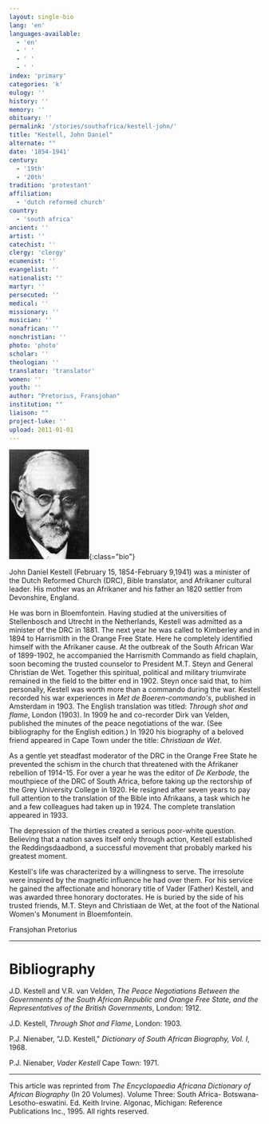 ```yaml
---
layout: single-bio
lang: 'en'
languages-available:
  - 'en'
  - ' '
  - ' '
  - ' '
index: 'primary'
categories: 'k'
eulogy: ''
history: ''
memory: ''
obituary: ''
permalink: '/stories/southafrica/kestell-john/'
title: "Kestell, John Daniel"
alternate: ""
date: '1854-1941'
century:
  - '19th'
  - '20th'
tradition: 'protestant'
affiliation:
  - 'dutch reformed church'
country:
  - 'south africa'
ancient: ''
artist: ''
catechist: ''
clergy: 'clergy'
ecumenist: ''
evangelist: ''
nationalist: ''
martyr: ''
persecuted: ''
medical: ''
missionary: ''
musician: ''
nonafrican: ''
nonchristian: ''
photo: 'photo'
scholar: ''
theologian: ''
translator: 'translator'
women: ''
youth: ''
author: "Pretorius, Fransjohan"
institution: ""
liaison: ""
project-luke: ''
upload: 2011-01-01
---
```


![image](/images/bio-pics/southafrica/kestell-john/kestell_john_daniel.jpg){:class="bio"}

John Daniel Kestell (February 15, 1854-February 9,1941) was a minister of the Dutch Reformed Church (DRC), Bible translator, and Afrikaner cultural leader. His mother was an Afrikaner and his father an 1820 settler from Devonshire, England.

He was born in Bloemfontein. Having studied at the universities of Stellenbosch and Utrecht in the Netherlands, Kestell was admitted as a minister of the DRC in 1881. The next year he was called to Kimberley and in 1894 to Harrismith in the Orange Free State. Here he completely identified himself with the Afrikaner cause. At the outbreak of the South African War of 1899-1902, he accompanied the Harrismith Commando as field chaplain, soon becoming the trusted counselor to President M.T. Steyn and General Christian de Wet. Together this spiritual, political and military triumvirate remained in the field to the bitter end in 1902. Steyn once said that, to him personally, Kestell was worth more than a commando during the war. Kestell recorded his war experiences in *Met de Boeren-commando's*, published in Amsterdam in 1903. The English translation was titled: *Through shot and flame*, London (1903). In 1909 he and co-recorder Dirk van Velden, published the minutes of the peace negotiations of the war. (See bibliography for the English edition.) In 1920 his biography of a beloved friend appeared in Cape Town under the title: *Christiaan de Wet*.

As a gentle yet steadfast moderator of the DRC in the Orange Free State he prevented the schism in the church that threatened with the Afrikaner rebellion of 1914-15. For over a year he was the editor of *De Kerbode*, the mouthpiece of the DRC of South Africa, before taking up the rectorship of the Grey University College in 1920. He resigned after seven years to pay full attention to the translation of the Bible into Afrikaans, a task which he and a few colleagues had taken up in 1924. The complete translation appeared in 1933.

The depression of the thirties created a serious poor-white question. Believing that a nation saves itself only through action, Kestell established the Reddingsdaadbond, a successful movement that probably marked his greatest moment.

Kestell's life was characterized by a willingness to serve. The irresolute were inspired by the magnetic influence he had over them. For his service he gained the affectionate and honorary title of Vader (Father) Kestell, and was awarded three honorary doctorates. He is buried by the side of his trusted friends, M.T. Steyn and Christiaan de Wet, at the foot of the National Women's Monument in Bloemfontein.

Fransjohan Pretorius

---

# Bibliography

J.D. Kestell and V.R. van Velden, *The Peace Negotiations Between the Governments of the South African Republic and Orange Free State, and the Representatives of the British Governments*, London: 1912.

J.D. Kestell, *Through Shot and Flame*, London: 1903.

P.J. Nienaber, "J.D. Kestell," *Dictionary of South African Biography, Vol. I*, 1968.

P.J. Nienaber, *Vader Kestell* Cape Town: 1971.

---

This article was reprinted from *The Encyclopaedia Africana Dictionary of African Biography* (In 20 Volumes). Volume Three: South Africa- Botswana-Lesotho-eswatini. Ed. Keith Irvine. Algonac, Michigan: Reference Publications Inc., 1995.  All rights reserved.
